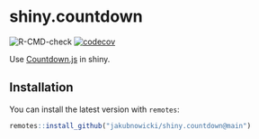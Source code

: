 # shiny.countdown

<!-- badges: start -->
![R-CMD-check](https://github.com/jakubnowicki/shiny.countdown/workflows/R-CMD-check/badge.svg)
[![codecov](https://codecov.io/gh/jakubnowicki/shiny.countdown/branch/master/graph/badge.svg)](https://codecov.io/gh/jakubnowicki/shiny.countdown)
<!-- badges: end -->

Use [Countdown.js](http://countdownjs.org/) in shiny.

## Installation

You can install the latest version with `remotes`:

``` r
remotes::install_github("jakubnowicki/shiny.countdown@main")
```
